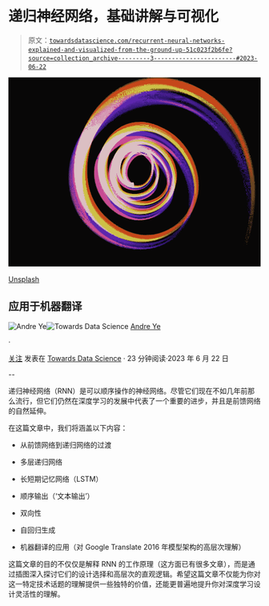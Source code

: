 # 递归神经网络，基础讲解与可视化

> 原文：[`towardsdatascience.com/recurrent-neural-networks-explained-and-visualized-from-the-ground-up-51c023f2b6fe?source=collection_archive---------3-----------------------#2023-06-22`](https://towardsdatascience.com/recurrent-neural-networks-explained-and-visualized-from-the-ground-up-51c023f2b6fe?source=collection_archive---------3-----------------------#2023-06-22)

![](img/0b3a777d2e37126f432db24797c1b6ba.png)

[Unsplash](https://unsplash.com/photos/rSrK-P0Wips)

## 应用于机器翻译

[](https://andre-ye.medium.com/?source=post_page-----51c023f2b6fe--------------------------------)![Andre Ye](https://andre-ye.medium.com/?source=post_page-----51c023f2b6fe--------------------------------)[](https://towardsdatascience.com/?source=post_page-----51c023f2b6fe--------------------------------)![Towards Data Science](https://towardsdatascience.com/?source=post_page-----51c023f2b6fe--------------------------------) [Andre Ye](https://andre-ye.medium.com/?source=post_page-----51c023f2b6fe--------------------------------)

·

[关注](https://medium.com/m/signin?actionUrl=https%3A%2F%2Fmedium.com%2F_%2Fsubscribe%2Fuser%2Fbe743a65b006&operation=register&redirect=https%3A%2F%2Ftowardsdatascience.com%2Frecurrent-neural-networks-explained-and-visualized-from-the-ground-up-51c023f2b6fe&user=Andre+Ye&userId=be743a65b006&source=post_page-be743a65b006----51c023f2b6fe---------------------post_header-----------) 发表在 [Towards Data Science](https://towardsdatascience.com/?source=post_page-----51c023f2b6fe--------------------------------) · 23 分钟阅读·2023 年 6 月 22 日 [](https://medium.com/m/signin?actionUrl=https%3A%2F%2Fmedium.com%2F_%2Fvote%2Ftowards-data-science%2F51c023f2b6fe&operation=register&redirect=https%3A%2F%2Ftowardsdatascience.com%2Frecurrent-neural-networks-explained-and-visualized-from-the-ground-up-51c023f2b6fe&user=Andre+Ye&userId=be743a65b006&source=-----51c023f2b6fe---------------------clap_footer-----------)

--

[](https://medium.com/m/signin?actionUrl=https%3A%2F%2Fmedium.com%2F_%2Fbookmark%2Fp%2F51c023f2b6fe&operation=register&redirect=https%3A%2F%2Ftowardsdatascience.com%2Frecurrent-neural-networks-explained-and-visualized-from-the-ground-up-51c023f2b6fe&source=-----51c023f2b6fe---------------------bookmark_footer-----------)

递归神经网络（RNN）是可以顺序操作的神经网络。尽管它们现在不如几年前那么流行，但它们仍然在深度学习的发展中代表了一个重要的进步，并且是前馈网络的自然延伸。

在这篇文章中，我们将涵盖以下内容：

+   从前馈网络到递归网络的过渡

+   多层递归网络

+   长短期记忆网络（LSTM）

+   顺序输出（‘文本输出’）

+   双向性

+   自回归生成

+   机器翻译的应用（对 Google Translate 2016 年模型架构的高层次理解）

这篇文章的目的不仅仅是解释 RNN 的工作原理（这方面已有很多文章），而是通过插图深入探讨它们的设计选择和高层次的直观逻辑。希望这篇文章不仅能为你对这一特定技术话题的理解提供一些独特的价值，还能更普遍地提升你对深度学习设计灵活性的理解。

